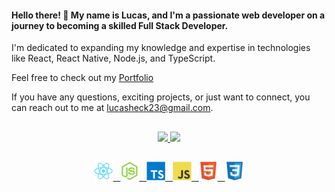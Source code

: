 #### Hello there! 👋 My name is Lucas, and I'm a passionate web developer on a journey to becoming a skilled Full Stack Developer. 

I'm dedicated to expanding my knowledge and expertise in technologies like React, React Native, Node.js, and TypeScript.

Feel free to check out my <a href="https://portfolio-zeta-fawn-30.vercel.app/" target="_blank">Portfolio</a>

If you have any questions, exciting projects, or just want to connect, you can reach out to me at <a href="mailto:lucasheck23@gmail.com">lucasheck23@gmail.com</a>.

##

<div align="center">
  <a href="https://github.com/lucasheck">
  <img height="180em" src="https://github-readme-stats.vercel.app/api?username=lucasheck&show_icons=true&theme=github_dark&include_all_commits=true&count_private=false"/>
  
  <img height="180em" src="https://github-readme-stats.vercel.app/api/top-langs/?username=lucasheck&layout=compact&langs_count=7&theme=github_dark"/>
</div>

##
<div align="center">
<img alt="React-Badge" height="30" src="https://github.com/devicons/devicon/blob/v2.15.1/icons/react/react-original.svg"/>&nbsp;&nbsp;
<img alt="Node-Badge" height="30" src="https://github.com/devicons/devicon/blob/v2.15.1/icons/nodejs/nodejs-original.svg" />&nbsp;&nbsp;
<img alt="Typescript-Badge" height="30" src="https://github.com/devicons/devicon/blob/v2.15.1/icons/typescript/typescript-plain.svg" />&nbsp;&nbsp;
<img alt="Js-Badge" height="30" src="https://github.com/devicons/devicon/blob/v2.15.1/icons/javascript/javascript-original.svg">&nbsp;&nbsp;
<img alt="HTML-Badge" height="30" src="https://github.com/devicons/devicon/blob/v2.15.1/icons/html5/html5-original.svg">&nbsp;&nbsp;
<img alt="CSS-Badge" height="30" src="https://github.com/devicons/devicon/blob/v2.15.1/icons/css3/css3-original.svg">
</div>
